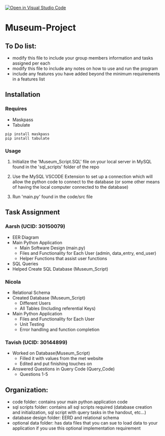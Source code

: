 [![Open in Visual Studio Code](https://classroom.github.com/assets/open-in-vscode-c66648af7eb3fe8bc4f294546bfd86ef473780cde1dea487d3c4ff354943c9ae.svg)](https://classroom.github.com/online_ide?assignment_repo_id=9408705&assignment_repo_type=AssignmentRepo)

# Museum-Project

## To Do list:

- modify this file to include your group members information and tasks assigned per each
- modify this file to include any notes on how to use and run the program
- include any features you have added beyond the minimum requirements in a features list

## Installation

### Requires

- Maskpass
- Tabulate

```
pip install maskpass
pip install tabulate
```

### Usage

1. Initialize the 'Museum_Script.SQL' file on your local server in MySQL found in the 'sql_scripts' folder of the repo

2. Use the MySQL VSCODE Extension to set up a connection which will allow the python code to connect to the database (or some other means of having the local computer connected to the database)

3. Run 'main.py' found in the code/src file

## Task Assignment

### Aarsh (UCID: 30150079)

- EER Diagram
- Main Python Application
  - Main Software Design (main.py)
  - Files and Functionality for Each User (admin, data_entry, end_user)
  - Helper Functions that assist user functions
- SQL Queries
- Helped Create SQL Database (Museum_Script)

### Nicola

- Relational Schema
- Created Database (Museum_Script)
  - Different Users
  - All Tables (Including referential Keys)
- Main Python Application
  - Files and Functionality for Each User
  - Unit Testing
  - Error handling and function completion

### Tavish (UCID: 30144899)
- Worked on Database(Museum_Script)
  - Filled it with values from the met website
  - Edited and put finishing touches on
- Answered Questions in Query Code (Query_Code)
  - Questions 1-5

## Organization:

- code folder: contains your main python application code
- sql scripts folder: contains all sql scripts required (database creation and initialization, sql script with query tasks in the handout, etc...)
- database design folder: EERD and relational schema
- optional data folder: has data files that you can sue to load data to your application if you use this optional implementation requirement
